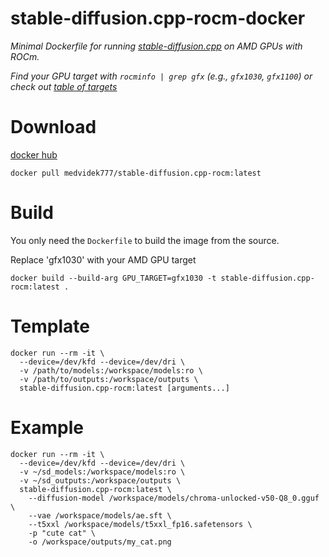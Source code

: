# stable-diffusion.cpp-rocm-docker

*Minimal Dockerfile for running [stable-diffusion.cpp](https://github.com/leejet/stable-diffusion.cpp) on AMD GPUs with ROCm.*

*Find your GPU target with `rocminfo | grep gfx` (e.g., `gfx1030`, `gfx1100`) or check out [table of targets](compatibility.md)*

# Download
[docker hub](https://hub.docker.com/r/medvidek777/stable-diffusion.cpp-rocm)
```
docker pull medvidek777/stable-diffusion.cpp-rocm:latest
```

# Build
You only need the `Dockerfile` to build the image from the source.

Replace 'gfx1030' with your AMD GPU target
```
docker build --build-arg GPU_TARGET=gfx1030 -t stable-diffusion.cpp-rocm:latest .
```

# Template
```
docker run --rm -it \
  --device=/dev/kfd --device=/dev/dri \
  -v /path/to/models:/workspace/models:ro \
  -v /path/to/outputs:/workspace/outputs \
  stable-diffusion.cpp-rocm:latest [arguments...]
```

# Example
```
docker run --rm -it \
  --device=/dev/kfd --device=/dev/dri \
  -v ~/sd_models:/workspace/models:ro \
  -v ~/sd_outputs:/workspace/outputs \
  stable-diffusion.cpp-rocm:latest \
    --diffusion-model /workspace/models/chroma-unlocked-v50-Q8_0.gguf \
    --vae /workspace/models/ae.sft \
    --t5xxl /workspace/models/t5xxl_fp16.safetensors \
    -p "cute cat" \
    -o /workspace/outputs/my_cat.png
```